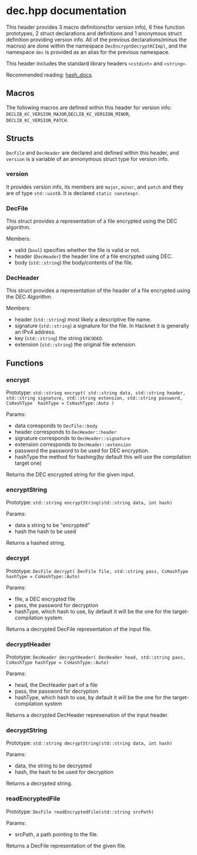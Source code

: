 # dec.hpp documentation

This header provides 3 macro definitions(for version info), 6 free function prototypes, 2 struct declarations and definitions and 1 anonymous struct definition providing version info. All of the previous declarations(minus the macros) are done within the namespace `DecEncryptDecryptKCImpl`, and the namespace `dec` is provided as an alias for the previous namespace.

This header includes the standard library headers `<cstdint>` and `<string>`.

Recommended reading: [hash_docs](hash_docs.md).

## Macros

The following macros are defined within this header for version info: `DECLIB_KC_VERSION_MAJOR`,`DECLIB_KC_VERSION_MINOR`, `DECLIB_KC_VERSION_PATCH`.

## Structs

`DecFile` and `DecHeader` are declared and defined within this header, and `version` is a variable of an annonymous struct type for version info.

### version

It provides version info, its members are `major`, `minor`, and `patch` and they are of type `std::uint8`. It is declared `static constexpr`.

### DecFile

This struct provides a representation of a file encrypted using the DEC algorithm.

Members:
* valid (`bool`) specifies whether the file is valid or not.
* header (`DecHeader`) the header line of a file encrypted using DEC.
* body (`std::string`) the body/contents of the file.

### DecHeader

This struct provides a representation of the header of a file encrypted using the DEC Algorithm.

Members:
* header (`std::string`) most likely a descriptive file name.
* signature (`std::string`) a signature for the file. In Hacknet it is generally an IPv4 address.
* key (`std::string`) the string `ENCODED`.
* extension (`std::string`) the original file extension.

## Functions

### encrypt

Prototype: `std::string encrypt( std::string data, std::string header, std::string signature, std::string extension, std::string password, CsHashType  hashType = CsHashType::Auto
)`

Params:
* data coresponds to `DecFile::body`
* header corresponds to `DecHeader::header`
* signature corresponds to `DecHeader::signature`
* extension corresponds to `DecHeader::extension`
* password the password to be used for DEC encryption.
* hashType the method for hashing(by default this will use the compilation target one)

Returns the DEC encrypted string for the given input.

### encryptString

Prototype: `std::string encryptString(std::string data, int hash)`

Params:
* data a string to be "encrypted"
* hash the hash to be used

Returns a hashed string.

### decrypt

Prototype: `DecFile decrypt( DecFile file, std::string pass, CsHashType hashType = CsHashType::Auto)`

Params:
* file, a DEC encrypted file
* pass, the password for decryption
* hashType, which hash to use, by default it will be the one for the target-compilation system.

Returns a decrypted DecFile representation of the input file.

### decryptHeader

Prototype: `DecHeader decryptHeader( DecHeader head, std::string pass, CsHashType hashType = CsHashType::Auto)`

Params:
* head, the DecHeader part of a file
* pass, the password for decryption
* hashType, which hash to use, by default it will be the one for the target-compilation system

Returns a decrypted DecHeader represenation of the input header.

### decryptString

Prototype: `std::string decryptString(std::string data, int hash)`

Params:
* data, the string to be decrypted
* hash, the hash to be used for decryption

Returns a decrypted string.

### readEncryptedFile

Prototype: `DecFile readEncryptedFile(std::string srcPath)`

Params:
* srcPath, a path pointing to the file.

Returns a DecFile representation of the given file.
